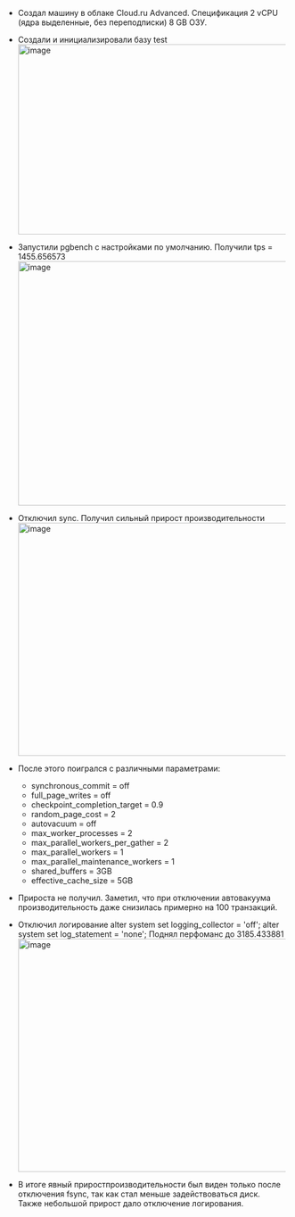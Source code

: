 - Создал машину в облаке Cloud.ru Advanced. Спецификация 2 vCPU (ядра выделенные, без переподписки) 8 GB ОЗУ.
- Создали и инициализировали базу test <img width="827" height="341" alt="image" src="https://github.com/user-attachments/assets/895961b1-f071-4f02-a0de-86384e7b98ae" />
- Запустили pgbench с настройками по умолчанию. Получили tps = 1455.656573 <img width="750" height="438" alt="image" src="https://github.com/user-attachments/assets/d2f8849d-0a61-4726-8648-0ed6ebc7208d" />
- Отключил sync. Получил сильный прирост производительности <img width="730" height="418" alt="image" src="https://github.com/user-attachments/assets/5855e452-001a-4476-887f-53601d0f4a26" />
- После этого поигрался с различными параметрами:
   - synchronous_commit = off
   - full_page_writes = off
   - checkpoint_completion_target = 0.9
   - random_page_cost = 2
   - autovacuum = off
   - max_worker_processes = 2
   - max_parallel_workers_per_gather = 2
   - max_parallel_workers = 1
   - max_parallel_maintenance_workers = 1
   - shared_buffers = 3GB
   - effective_cache_size = 5GB
- Прироста не получил. Заметил, что при отключении автовакуума производительность даже снизилась примерно на 100 транзакций.
- Отключил логирование alter system set logging_collector = 'off';  alter system set log_statement = 'none'; Поднял перфоманс до  3185.433881 <img width="697" height="418" alt="image" src="https://github.com/user-attachments/assets/3ff773ee-1334-435b-9329-d2b52737e9ac" />

- В итоге явный приростпроизводительности был виден только после отключения fsync, так как стал меньше задействоваться диск.  Также небольшой прирост дало отключение логирования.

